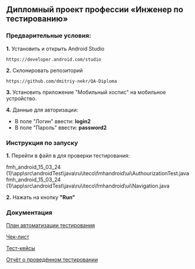 
## **Дипломный проект профессии «Инженер по тестированию»**


### **Предварительные условия:**
**1.** Установить и открыть Android Studio 
      
    https://developer.android.com/studio 
  
**2.** Склонировать репозиторий

    https://github.com/dmitriy-nekr/QA-Diploma 
 
**3.**  Установить приложение "Мобильный хоспис" на мобильное устройство.

**4.** Данные для авторизации: 
- В поле "Логин" ввести: **login2**   
- В поле "Пароль" ввести: **password2**

### **Инструкция по запуску**

**1.** Перейти в файл в для проверки тестирования:    

  fmh_android_15_03_24 (1)\app\src\androidTest\java\ru\iteco\fmhandroid\ui\AuthourizationTest.java
   fmh_android_15_03_24 (1)\app\src\androidTest\java\ru\iteco\fmhandroid\ui\Navigation.java

  

**2.** Нажать на кнопку **"Run"**


### **Документация**

[План автоматизации тестирования]()

[Чек-лист]()

[Тест-кейсы]()

[Отчёт о проведённом тестировании]()
